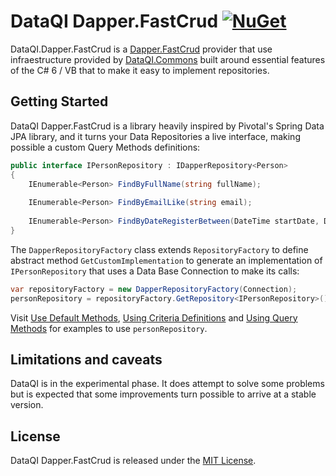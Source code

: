 # DataQI Dapper.FastCrud [![NuGet](https://img.shields.io/nuget/v/DataQI.Dapper.FastCrud.svg)](https://www.nuget.org/packages/DataQI.Dapper.FastCrud/)

DataQI.Dapper.FastCrud is a [Dapper.FastCrud](https://github.com/MoonStorm/Dapper.FastCRUD) provider that use infraestructure provided by [DataQI.Commons](https://github.com/henrique-gouveia/DataQI.Commons) built around essential features of the C# 6 / VB that to make it easy to implement repositories.

## Getting Started

DataQI Dapper.FastCrud is a library heavily inspired by Pivotal's Spring Data JPA library, and it turns your Data Repositories a live interface, making possible a custom Query Methods definitions:

```csharp
public interface IPersonRepository : IDapperRepository<Person>
{
    IEnumerable<Person> FindByFullName(string fullName);
  
    IEnumerable<Person> FindByEmailLike(string email);
  
    IEnumerable<Person> FindByDateRegisterBetween(DateTime startDate, DateTime endDate);
}
```

The `DapperRepositoryFactory` class extends `RepositoryFactory` to define abstract method `GetCustomImplementation` to generate an implementation of `IPersonRepository` that uses a Data Base Connection to make its calls:

```csharp
var repositoryFactory = new DapperRepositoryFactory(Connection);
personRepository = repositoryFactory.GetRepository<IPersonRepository>();
```

Visit [Use Default Methods](https://github.com/henrique-gouveia/DataQI.Commons#using-default-methods), [Using Criteria Definitions](https://github.com/henrique-gouveia/DataQI.Commons#using-criteria-definitions) and [Using Query Methods](https://github.com/henrique-gouveia/DataQI.Commons#using-query-methods) for examples to use `personRepository`.

## Limitations and caveats

DataQI is in the experimental phase. It does attempt to solve some problems but is expected that some improvements turn possible to arrive at a stable version.

## License

DataQI Dapper.FastCrud is released under the [MIT License](https://opensource.org/licenses/MIT).
